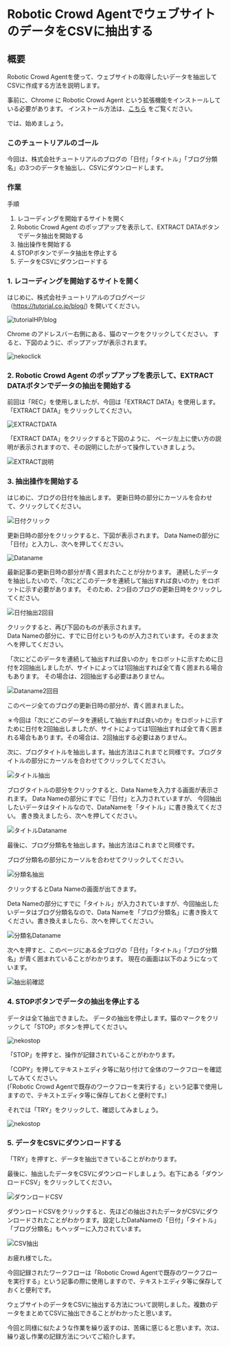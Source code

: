 # Robotic Crowd AgentでウェブサイトのデータをCSVに抽出する

## 概要

Robotic Crowd Agentを使って、ウェブサイトの取得したいデータを抽出してCSVに作成する方法を説明します。

事前に、Chrome に Robotic Crowd Agent という拡張機能をインストールしている必要があります。
インストール方法は、[こちら](https://tutorial.co.jp/news/release/2019/06/rc_agent/#install) をご覧ください。

では、始めましょう。

### このチュートリアルのゴール

今回は、株式会社チュートリアルのブログの「日付」「タイトル」「ブログ分類名」の3つのデータを抽出し、CSVにダウンロードします。

### 作業 

手順  

1. レコーディングを開始するサイトを開く
1. Robotic Crowd Agent のポップアップを表示して、EXTRACT DATAボタンでデータ抽出を開始する
1. 抽出操作を開始する
1. STOPボタンでデータ抽出を停止する
1. データをCSVにダウンロードする

### 1. レコーディングを開始するサイトを開く

はじめに、株式会社チュートリアルのブログページ（https://tutorial.co.jp/blog/) を開いてください。

![tutorialHP/blog](../.gitbook/assets/CSV1.png "会社ブログページ")

Chrome のアドレスバー右側にある、猫のマークをクリックしてください。
すると、下図のように、ポップアップが表示されます。

![nekoclick](../.gitbook/assets/CSV2.png)

### 2. Robotic Crowd Agent のポップアップを表示して、EXTRACT DATAボタンでデータの抽出を開始する

前回は「REC」を使用しましたが、今回は「EXTRACT DATA」を使用します。
「EXTRACT DATA」をクリックしてください。

![EXTRACTDATA](../.gitbook/assets/CSV3.png)

「EXTRACT DATA」をクリックすると下図のように、
ページ左上に使い方の説明が表示されますので、その説明にしたがって操作していきましょう。

![EXTRACT説明](../.gitbook/assets/CSV4.png)

### 3. 抽出操作を開始する

はじめに、ブログの日付を抽出します。
更新日時の部分にカーソルを合わせて、クリックしてください。

![日付クリック](../.gitbook/assets/CSV5.png)

更新日時の部分をクリックすると、下図が表示されます。
Data Nameの部分に「日付」と入力し、次へを押してください。

![Dataname](../.gitbook/assets/CSV6.png)

最新記事の更新日時の部分が青く囲まれたことが分かります。
連続したデータを抽出したいので、「次にどこのデータを連続して抽出すれば良いのか」をロボットに示す必要があります。
そのため、2つ目のブログの更新日時をクリックしてください。

![日付抽出2回目](../.gitbook/assets/CSV7.png)

クリックすると、再び下図のものが表示されます。  
Data Nameの部分に、すでに日付というものが入力されています。そのまま次へを押してください。

「次にどこのデータを連続して抽出すれば良いのか」をロボットに示すために日付を2回抽出しましたが、サイトによっては1回抽出すれば全て青く囲まれる場合もあります。
その場合は、2回抽出する必要はありません。  

![Dataname2回目](../.gitbook/assets/CSV8.png)

このページ全てのブログの更新日時の部分が、青く囲まれました。

＊今回は「次にどこのデータを連続して抽出すれば良いのか」をロボットに示すために日付を2回抽出しましたが、サイトによっては1回抽出すれば全て青く囲まれる場合もあります。その場合は、2回抽出する必要はありません。

次に、ブログタイトルを抽出します。抽出方法はこれまでと同様です。ブログタイトルの部分にカーソルを合わせてクリックしてください。

![タイトル抽出](../.gitbook/assets/CSV9.png)  

ブログタイトルの部分をクリックすると、Data Nameを入力する画面が表示されます。
Data Nameの部分にすでに「日付」と入力されていますが、
今回抽出したいデータはタイトルなので、DataNameを「タイトル」に書き換えてください。
書き換えましたら、次へを押してください。

![タイトルDataname](../.gitbook/assets/CSV10.png)  

最後に、ブログ分類名を抽出します。抽出方法はこれまでと同様です。  

ブログ分類名の部分にカーソルを合わせてクリックしてください。  

![分類名抽出](../.gitbook/assets/CSV11.png)

クリックするとData Nameの画面が出てきます。

Deta Nameの部分にすでに「タイトル」が入力されていますが、今回抽出したいデータはブログ分類名なので、Data Nameを「ブログ分類名」に書き換えてください。書き換えましたら、次へを押してください。

![分類名Dataname](../.gitbook/assets/CSV12.png)

次へを押すと、このページにある全ブログの「日付」「タイトル」「ブログ分類名」が青く囲まれていることがわかります。
現在の画面は以下のようになっています。

![抽出前確認](../.gitbook/assets/CSV13.png)

### 4. STOPボタンでデータの抽出を停止する

データは全て抽出できました。
データの抽出を停止します。猫のマークをクリックして「STOP」ボタンを押してください。  

![nekostop](../.gitbook/assets/CSV14.png)

「STOP」を押すと、操作が記録されていることがわかります。  

「COPY」を押してテキストエディタ等に貼り付けて全体のワークフローを確認してみてください。  
(「Robotic Crowd Agentで既存のワークフローを実行する」という記事で使用しますので、テキストエディタ等に保存しておくと便利です。)

それでは「TRY」をクリックして、確認してみましょう。  

![nekostop](../.gitbook/assets/CSV15.png)

### 5. データをCSVにダウンロードする

「TRY」を押すと、データを抽出できていることがわかります。

最後に、抽出したデータをCSVにダウンロードしましょう。右下にある「ダウンロードCSV」をクリックしてください。

![ダウンロードCSV](../.gitbook/assets/CSV16.png)

ダウンロードCSVをクリックすると、先ほどの抽出されたデータがCSVにダウンロードされたことがわかります。設定したDataNameの「日付」「タイトル」「ブログ分類名」もヘッダーに入力されています。

![CSV抽出](../.gitbook/assets/CSV17.png)

お疲れ様でした。

今回記録されたワークフローは「Robotic Crowd Agentで既存のワークフローを実行する」という記事の際に使用しますので、テキストエディタ等に保存しておくと便利です。

ウェブサイトのデータをCSVに抽出する方法について説明しました。複数のデータをまとめてCSVに抽出できることがわかったと思います。

今回と同様に似たような作業を繰り返すのは、苦痛に感じると思います。次は、繰り返し作業の記録方法についてご紹介します。

